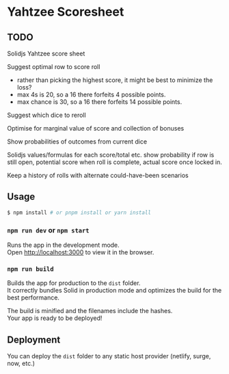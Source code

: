 # Yahtzee Scoresheet

## TODO

Solidjs Yahtzee score sheet

Suggest optimal row to score roll
 - rather than picking the highest score, it might be best to minimize the loss?
 - max 4s is 20, so a 16 there forfeits 4 possible points.
 - max chance is 30, so a 16 there forfeits 14 possible points.

Suggest which dice to reroll

Optimise for marginal value of score and collection of bonuses

Show probabilities of outcomes from current dice

Solidjs values/formulas for each score/total etc. show probability if row is still open, potential score when roll is complete, actual score once locked in.

Keep a history of rolls with alternate could-have-been scenarios


## Usage


```bash
$ npm install # or pnpm install or yarn install
```

### `npm run dev` or `npm start`

Runs the app in the development mode.<br>
Open [http://localhost:3000](http://localhost:3000) to view it in the browser.

### `npm run build`

Builds the app for production to the `dist` folder.<br>
It correctly bundles Solid in production mode and optimizes the build for the best performance.

The build is minified and the filenames include the hashes.<br>
Your app is ready to be deployed!

## Deployment

You can deploy the `dist` folder to any static host provider (netlify, surge, now, etc.)
